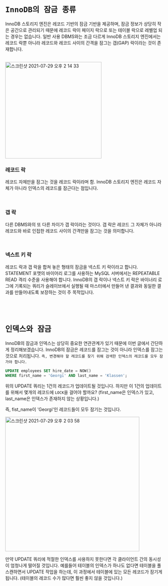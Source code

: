 # `InnoDB의 잠금 종류`

InnoDB 스토리지 엔진은 레코드 기반의 잠금 기반을 제공하며, 잠금 정보가 상당히 작은 공간으로 관리되기 때문에 레코드 락이 페이지 락으로 또는 테이블 락으로 레벨업 되는 경우는 없습니다. 
일반 사용 DBMS와는 조금 다르게 InnoDB 스토리지 엔진에서는 레코드 락뿐 아니라 레코드와 레코드 사이의 간격을 잠그는 갭(GAP) 락이라는 것이 존재합니다. 

<br>

<img width="305" alt="스크린샷 2021-07-29 오후 2 14 33" src="https://user-images.githubusercontent.com/45676906/127435569-347b2469-dec5-48ae-956c-818f8bf4962a.png">

### 레코드 락

레코드 자체만을 잠그는 것을 레코드 락이라며 함. InnoDB 스토리지 엔진은 레코드 자체가 아니라 인덱스의 레코드를 잠근다는 점입니다.

<br> 

### 갭 락

다른 DBMS와의 또 다른 차이가 갭 락이라는 것이다. 갭 락은 레코드 그 자체가 아니라 레코드와 바로 인접한 레코드 사이의 간격만을 잠그는 것을 의미합니다. 

<br> 

### 넥스트 키 락

레코드 락과 갭 락을 합쳐 놓은 형태의 잠금을 넥스트 키 락이라고 합니다. STATEMENT 포맷의 바이어리 로그를 사용하는 MySQL 서버에서는 REPEATABLE READ 격리 수준을 사용해야 합니다.
InnoDB의 갭 락이나 넥스트 키 락은 바이너리 로그에 기록되는 쿼리가 슬레이브에서 실행될 때 마스터에서 만들어 낸 결과와 동일한 결과를 만들어내도록 보장하는 것이 주 목적입니다. 



<br> <br>

# `인덱스와 잠금`

InnoDB의 잠금과 인덱스는 상당히 중요한 연관관계가 있기 때문에 이번 글에서 간단하게 정리해보겠습니다. InnoDB의 잠금은 레코드를 잠그는 것이 아니라 인덱스를 잠그는 것으로 처리됩니다. 
`즉, 변경해야 할 레코드를 찾기 위해 검색한 인덱스의 레코드를 모두 잠가야 합니다.`

```sql
UPDATE employees SET hire_date = NOW()
WHERE first_name = 'Georgi' AND last_name = 'Klassen';
```

위의 UPDATE 쿼리는 1건의 레코드가 업데이트될 것입니다. 하지만 이 1건의 업데이트를 위해서 몇개의 레코드에 `LOCK`을 걸어야 할까요?
(first_name은 인덱스가 있고, last_name은 인덱스가 존재하지 않는 상황입니다.)

즉, fist_name이 'Georgi'인 레코드들이 모두 잠기는 것입니다.

<img width="425" alt="스크린샷 2021-07-29 오후 2 03 58" src="https://user-images.githubusercontent.com/45676906/127434690-cff7c65e-879d-47b2-8ec5-5c74b5ce2eee.png">

만약 UPDATE 쿼리에 적절한 인덱스를 사용하지 못한다면 각 클라이언트 간의 동시성이 엄청나게 떨어질 것입니다. 예를들어 테이블의 인덱스가 하나도 없다면 테이블을 풀 스캔하면서 UPDATE 작업을 하는데, 이 과정에서 테이블에 있는 모든 레코드가 잠기게 됩니다.
(테이블의 레코드 수가 많다면 훨씬 좋지 않을 것입니다.)

